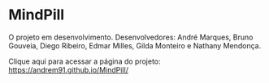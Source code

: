 # MindPill
O projeto em desenvolvimento.
Desenvolvedores: André Marques, Bruno Gouveia, Diego Ribeiro, Edmar Milles, Gilda Monteiro e Nathany Mendonça.

Clique aqui para acessar a página do projeto: https://andrem91.github.io/MindPill/
